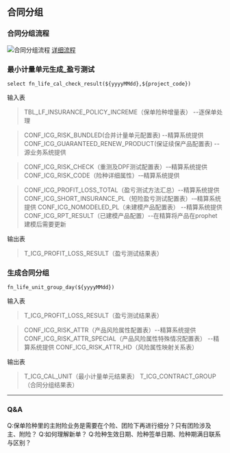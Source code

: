 ## 合同分组

### 合同分组流程
![合同分组流程](/imgs/2024-08-15/AqT51jNf1aHZ77Bo.png)
[详细流程](https://www.processon.com/view/link/66a9d19c760bf67a84e7e581?cid=612ed0c71efad40d938bda41)

### 最小计量单元生成_盈亏测试
`select fn_life_cal_check_result(${yyyyMMdd},${project_code})`

输入表

> TBL_LF_INSURANCE_POLICY_INCREME（保单险种增量表）  --逐保单处理

> CONF_ICG_RISK_BUNDLED(合并计量单元配置表) --精算系统提供  
> CONF_ICG_GUARANTEED_RENEW_PRODUCT(保证续保产品配置表)  --源业务系统提供

> CONF_ICG_RISK_CHECK（重测及DPF测试配置表）-–精算系统提供
> CONF_ICG_RISK_CODE（险种详细属性）-–精算系统提供 

> CONF_ICG_PROFIT_LOSS_TOTAL（盈亏测试方法汇总）--精算系统提供
> CONF_ICG_SHORT_INSURANCE_PL（短险盈亏测试配置表）-–精算系统提供
> CONF_ICG_NOMODELED_PL（未建模产品配置表） --精算系统提供
> CONF_ICG_RPT_RESULT（已建模产品配置）--在精算将产品在prophet建模后需要更新


输出表
>T_ICG_PROFIT_LOSS_RESULT（盈亏测试结果表）


### 生成合同分组

`fn_life_unit_group_day(${yyyyMMdd})`

输入表

> T_ICG_PROFIT_LOSS_RESULT（盈亏测试结果表）

> CONF_ICG_RISK_ATTR（产品风险属性配置表）--精算系统提供
> CONF_ICG_RISK_ATTR_SPECIAL（产品风险属性特殊情况配置表）	--精算系统提供
> CONF_ICG_RISK_ATTR_HD（风险属性映射关系表）
>



输出表
>T_ICG_CAL_UNIT（最小计量单元结果表）
>T_ICG_CONTRACT_GROUP（合同分组结果表）

---
### Q&A

Q:保单险种里的主附险业务是需要在个险、团险下再进行细分？只有团险涉及主、附险？
Q:如何理解新单？
Q:险种生效日期、险种签单日期、险种期满日联系与区别？
<!--stackedit_data:
eyJoaXN0b3J5IjpbNTU1MTkwNzA4XX0=
-->
